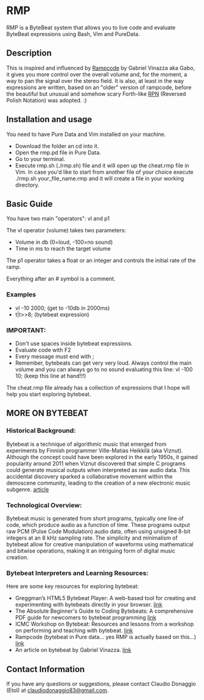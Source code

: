 # RMP

RMP is a ByteBeat system that allows you to live code and evaluate ByteBeat expressions using Bash, Vim and PureData.

## Description

This is inspired and influenced by [Rampcode](https://github.com/gabochi/rampcode) by Gabriel Vinazza aka Gabo, it gives you more control over the overall volume and, for the moment, a way to pan the signal over the stereo field. It is also, at least in the way expressions are written, based on an "older" version of rampcode, before the beautiful but unusual and somehow scary Forth-like [RPN](https://en.m.wikipedia.org/wiki/Reverse_Polish_notation) (Reversed Polish Notation) was adopted. :)

## Installation and usage

You need to have Pure Data and Vim installed on your machine.

- Download the folder an cd into it.
- Open the rmp.pd file in Pure Data.
- Go to your terminal.
- Execute rmp.sh (./rmp.sh) file and it will open up the cheat.rmp file in Vim. In case you'd like to start from another file of your choice execute ./rmp.sh your_file_name.rmp and it will create a file in your working directory. 

## Basic Guide

You have two main "operators": vl and p1 

The vl operator (volume) takes two parameters: 
- Volume in db (0=loud, -100=no sound)
- Time in ms to reach the target volume

The p1 operator takes a float or an integer and controls the initial rate of the ramp.

Everything after an # symbol is a comment. 


### Examples

- vl -10 2000; (get to -10db in 2000ms)
- t|t>>8; (bytebeat expression)

### IMPORTANT:

- Don't use spaces inside bytebeat expressions.
- Evaluate code with F2 
- Every message must end with ;
- Remember, bytebeats can get very very loud. Always control the main volume and you can always go to no sound evaluating this line: vl -100 10; (keep this line at hand!!!)

The cheat.rmp file already has a collection of expressions that I hope will help you start exploring bytebeat.

## MORE ON BYTEBEAT

### Historical Background:

Bytebeat is a technique of algorithmic music that emerged from experiments by Finnish programmer Ville-Matias Heikkilä (aka Viznut). Although the concept could have been explored in the early 1950s, it gained popularity around 2011 when Viznut discovered that simple C programs could generate musical outputs when interpreted as raw audio data. This accidental discovery sparked a collaborative movement within the demoscene community, leading to the creation of a new electronic music subgenre.
[article](https://cult.honeypot.io/reads/hack-your-way-to-music/)

### Technological Overview:

Bytebeat music is generated from short programs, typically one line of code, which produce audio as a function of time. These programs output raw PCM (Pulse Code Modulation) audio data, often using unsigned 8-bit integers at an 8 kHz sampling rate. The simplicity and minimalism of bytebeat allow for creative manipulation of waveforms using mathematical and bitwise operations, making it an intriguing form of digital music creation.

### Bytebeat Interpreters and Learning Resources:

Here are some key resources for exploring bytebeat:
- Greggman’s HTML5 Bytebeat Player: A web-based tool for creating and experimenting with bytebeats directly in your browser. [link](https://greggman.com/downloads/examples/html5bytebeat/html5bytebeat.html)
- The Absolute Beginner's Guide to Coding Bytebeats: A comprehensive PDF guide for newcomers to bytebeat programming [link](https://nightmachines.tv/downloads/Bytebeats_Beginners_Guide_TTNM_v1-5.pdf)
- ICMC Workshop on Bytebeat: Resources and lessons from a workshop on performing and teaching with bytebeat. [link](https://www.youtube.com/watch?v=FQHQpSyd7Cw&list=PLe4ojWnlX92OOrDhM8_yGIP9LNqSE_gR2)
- Rampcode (bytebeat in Pure data... yes RMP is actually based on this...) [link](https://github.com/gabochi/rampcode)
- An article on bytebeat by Gabriel Vinazza. [link](https://blog.toplap.org/2020/02/17/bytebeat-floatbeat-rampcode/)

## Contact Information 

If you have any questions or suggestions, please contact Claudio Donaggio (Etol) at claudiodonaggio83@gmail.com.
